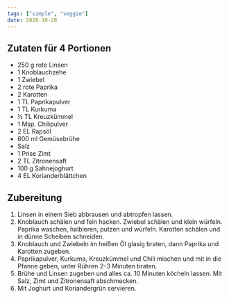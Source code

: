 ```yaml
---
tags: ["simple", "veggie"]
date: 2020-10-28
---
```


## Zutaten für 4 Portionen
- 250 g rote Linsen
- 1 Knoblauchzehe
- 1 Zwiebel
- 2 rote Paprika
- 2 Karotten
- 1 TL Paprikapulver
- 1 TL Kurkuma
- ½ TL Kreuzkümmel
- 1 Msp. Chilipulver
- 2 EL Rapsöl
- 600 ml Gemüsebrühe
- Salz
- 1 Prise Zimt
- 2 TL Zitronensaft
- 100 g Sahnejoghurt
- 4 EL Korianderblättchen

## Zubereitung
1. Linsen in einem Sieb abbrausen und abtropfen lassen.
1. Knoblauch schälen und fein hacken. Zwiebel schälen und klein würfeln. Paprika waschen, halbieren, putzen und würfeln.  Karotten schälen und in dünne Scheiben schneiden.
1. Knoblauch und Zwiebeln im heißen Öl glasig braten, dann Paprika und Karotten zugeben.
1. Paprikapulver, Kurkuma, Kreuzkümmel und Chili mischen und mit in die Pfanne geben, unter Rühren 2–3 Minuten braten.
1. Brühe und Linsen zugeben und alles ca. 10 Minuten köcheln lassen. Mit Salz, Zimt und Zitronensaft abschmecken.
1. Mit Joghurt und Koriandergrün servieren.
